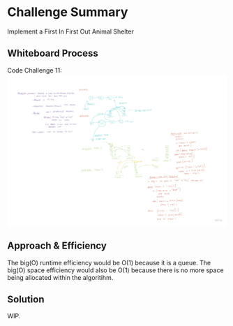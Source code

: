 # Challenge Summary
Implement a First In First Out Animal Shelter

## Whiteboard Process
Code Challenge 11: ![Code Challenge 12 Diagram](../lib/images/Java_CodeChallenge12.jpg)


## Approach & Efficiency
The big(O) runtime efficiency would be O(1) because it is a queue.
The big(O) space efficiency would also be O(1) because there is no more space being allocated within the algoritihm.

## Solution

WIP.